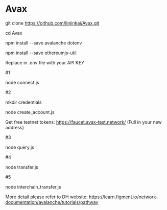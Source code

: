 # Avax

git clone https://github.com/linjinkai/Avax.git

cd Avax

npm install --save avalanche dotenv

npm install --save ethereumjs-util

Replace in .env file with your API KEY

#1

node connect.js

#2

mkdir credentials

node create_account.js

Get free testnet tokens: https://faucet.avax-test.network/ (Full in your new address)

#3

node query.js

#4

node transfer.js

#5

node interchain_transfer.js



More detail please refer to DH website: https://learn.figment.io/network-documentation/avalanche/tutorials/pathway
